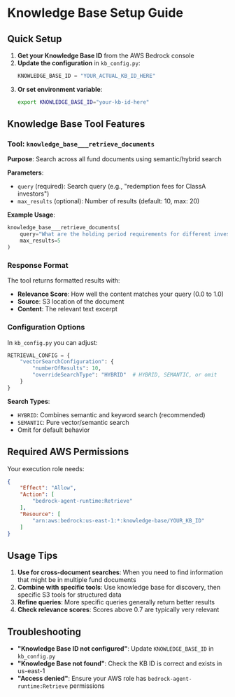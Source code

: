 # Knowledge Base Setup Guide

## Quick Setup

1. **Get your Knowledge Base ID** from the AWS Bedrock console
2. **Update the configuration** in `kb_config.py`:
   ```python
   KNOWLEDGE_BASE_ID = "YOUR_ACTUAL_KB_ID_HERE"
   ```
3. **Or set environment variable**:
   ```bash
   export KNOWLEDGE_BASE_ID="your-kb-id-here"
   ```

## Knowledge Base Tool Features

### Tool: `knowledge_base___retrieve_documents`

**Purpose**: Search across all fund documents using semantic/hybrid search

**Parameters**:
- `query` (required): Search query (e.g., "redemption fees for ClassA investors")
- `max_results` (optional): Number of results (default: 10, max: 20)

**Example Usage**:
```python
knowledge_base___retrieve_documents(
    query="What are the holding period requirements for different investor classes?",
    max_results=5
)
```

### Response Format

The tool returns formatted results with:
- **Relevance Score**: How well the content matches your query (0.0 to 1.0)
- **Source**: S3 location of the document
- **Content**: The relevant text excerpt

### Configuration Options

In `kb_config.py` you can adjust:

```python
RETRIEVAL_CONFIG = {
    "vectorSearchConfiguration": {
        "numberOfResults": 10,
        "overrideSearchType": "HYBRID"  # HYBRID, SEMANTIC, or omit
    }
}
```

**Search Types**:
- `HYBRID`: Combines semantic and keyword search (recommended)
- `SEMANTIC`: Pure vector/semantic search
- Omit for default behavior

## Required AWS Permissions

Your execution role needs:
```json
{
    "Effect": "Allow",
    "Action": [
        "bedrock-agent-runtime:Retrieve"
    ],
    "Resource": [
        "arn:aws:bedrock:us-east-1:*:knowledge-base/YOUR_KB_ID"
    ]
}
```

## Usage Tips

1. **Use for cross-document searches**: When you need to find information that might be in multiple fund documents
2. **Combine with specific tools**: Use knowledge base for discovery, then specific S3 tools for structured data
3. **Refine queries**: More specific queries generally return better results
4. **Check relevance scores**: Scores above 0.7 are typically very relevant

## Troubleshooting

- **"Knowledge Base ID not configured"**: Update `KNOWLEDGE_BASE_ID` in `kb_config.py`
- **"Knowledge Base not found"**: Check the KB ID is correct and exists in us-east-1
- **"Access denied"**: Ensure your AWS role has `bedrock-agent-runtime:Retrieve` permissions

